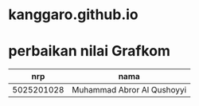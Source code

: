 # kanggaro.github.io

# perbaikan nilai Grafkom

nrp | nama
-|-
5025201028 | Muhammad Abror Al Qushoyyi


